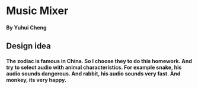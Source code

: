 # Music Mixer
#### By Yuhui Cheng
## Design idea
#### The zodiac is  famous in China. So I choose they to do this homework. And try to select audio with animal characteristics. For example snake, his audio sounds dangerous. And rabbit, his audio sounds very fast. And monkey, its very happy.
